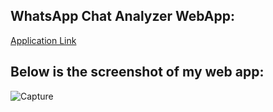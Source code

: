 ## WhatsApp Chat Analyzer WebApp:

[Application Link](https://whatsapp-chat-analyzer-by-luke.herokuapp.com/)

## Below is the screenshot of my web app:

![Capture](https://user-images.githubusercontent.com/63462922/143883296-7b024024-3de8-4a09-8fd4-bab830e72cd6.PNG)
